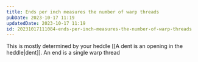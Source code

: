 ```yaml
---
title: Ends per inch measures the number of warp threads
pubDate: 2023-10-17 11:19
updatedDate: 2023-10-17 11:19
id: 20231017111084-ends-per-inch-measures-the-number-of-warp-threads
---
```

This is mostly determined by your heddle [[A dent is an opening in the heddle|dent]]. An end is a single warp thread

